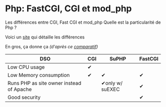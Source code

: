 # Php: FastCGI, CGI et mod_php
Les différences entre CGI, Fast CGI et mod_php
Quelle est la particularité de Php ?

Voici un [site](http://blog.layershift.com/which-php-mode-apache-vs-cgi-vs-fastcgi/) qui détaille les différences

En gros, ça donne ça *(d'après ce [comparatif](http://boomshadow.net/tech/php-handlers/))*

|DSO|CGI|SuPHP|FastCGI|
|---|---|-----|-------|
|Low CPU usage|✔|||✔|
|Low Memory consumption|✔|✔|✔||
|Runs PHP as site owner instead of Apache||✔only w/ suEXEC|✔|✔|
|Good security|||✔|✔|
